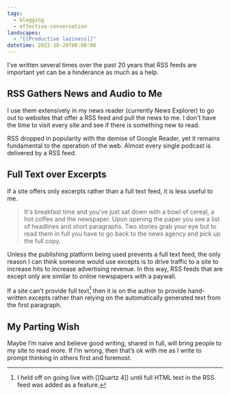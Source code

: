 ```yaml
---
tags:
  - blogging
  - effective-conversation
landscapes:
  - "[[Productive laziness]]"
datetime: 2022-10-29T00:00:00
---
```

I’ve written several times over the past 20 years that RSS feeds are important yet can be a hinderance as much as a help.

## RSS Gathers News and Audio to Me
I use them extensively in my news reader (currently News Explorer) to go out to websites that offer a RSS feed and pull the news to me. I don't have the time to visit every site and see if there is something new to read.

RSS dropped in popularity with the demise of Google Reader, yet it remains fundamental to the operation of the web. Almost every single podcast is delivered by a RSS feed.

## Full Text over Excerpts
If a site offers only excerpts rather than a full text feed, it is less useful to me.

> It's breakfast time and you've just sat down with a bowl of cereal, a hot coffee and the newspaper. Upon opening the paper you see a list of headlines and short paragraphs. Two stories grab your eye but to read them in full you have to go back to the news agency and pick up the full copy.

Unless the publishing platform being used prevents a full text feed, the only reason I can think someone would use excepts is to drive traffic to a site to increase hits to increase advertising revenue. In this way, RSS feeds that are except only are similar to online newspapers with a paywall.

If a site can't provide full text[^1] then it is on the author to provide hand-written excepts rather than relying on the automatically generated text from the first paragraph.

## My Parting Wish
Maybe I’m naive and believe good writing, shared in full, will bring people to my site to read more. If I’m wrong, then that’s ok with me as I write to prompt thinking in others first and foremost.

[^1]: I held off on going live with [[Quartz 4]] until full HTML text in the RSS feed was added as a feature.